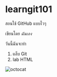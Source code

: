 # learngit101
สอนใช้ GitHub แบบไวๆ

เขียนโดย *ฉันเอง*

วันนี้ฉันจะทำ
1. แล็บ Git
2. lab HTML

![octocat]([image.jpg]([https://images.unsplash.com/photo-1647166545674-ce28ce93bdca?ixlib=rb-4.0.3&ixid=M3wxMjA3fDB8MHxzZWFyY2h8MTR8fGdpdHxlbnwwfHwwfHx8MA%3D%3D&auto=format&fit=crop&w=500&q=60)https://images.unsplash.com/photo-1647166545674-ce28ce93bdca?ixlib=rb-4.0.3&ixid=M3wxMjA3fDB8MHxzZWFyY2h8MTR8fGdpdHxlbnwwfHwwfHx8MA%3D%3D&auto=format&fit=crop&w=500&q=60](https://media.thetoychronicle.com/wp-content/uploads/2014/10/OCTOCAT-By-GiTHub-x-Andrew-Bell-x-Deadzebra-TTC-banner-.jpg)https://media.thetoychronicle.com/wp-content/uploads/2014/10/OCTOCAT-By-GiTHub-x-Andrew-Bell-x-Deadzebra-TTC-banner-.jpg)
